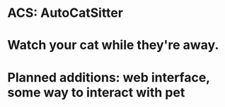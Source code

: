 # ACS: AutoCatSitter
# Watch your cat while they're away.

# Planned additions: web interface, some way to interact with pet
